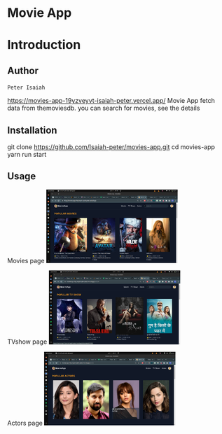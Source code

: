 # Movie App

# Introduction
## Author
    Peter Isaiah
https://movies-app-19yzveyvt-isaiah-peter.vercel.app/
Movie App fetch data from themoviesdb. you can search for movies, see the details

## Installation
git clone https://github.com/Isaiah-peter/movies-app.git
cd movies-app
yarn run start


## Usage

Movies page
<img
  src="./static/movies.png"
  alt="Movies page"
  title="Movies page"
  style="display: inline-block; margin: 0 auto; max-width: 300px"
/>

TVshow page
<img
  src="./static/tvshow.png"
  alt="Tvshow page"
  title="TVshow page"
  style="display: inline-block; margin: 0 auto; max-width: 300px"
/>

Actors page
<img
  src="./static/actor.png"
  alt="Actor page"
  title="Actor page"
  style="display: inline-block; margin: 0 auto; max-width: 300px"
/>
